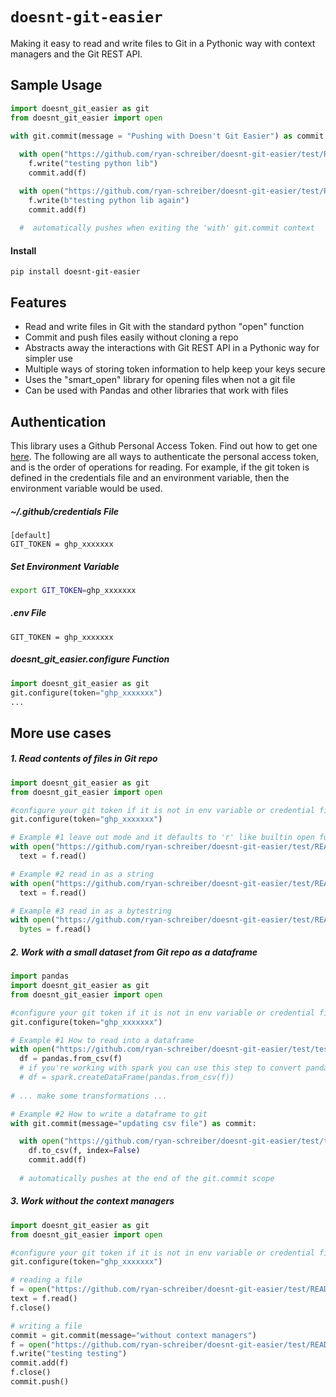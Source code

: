 # `doesnt-git-easier`
Making it easy to read and write files to Git in a Pythonic way with context managers and the Git REST API.

## Sample Usage
```python
import doesnt_git_easier as git
from doesnt_git_easier import open

with git.commit(message = "Pushing with Doesn't Git Easier") as commit:
        
  with open("https://github.com/ryan-schreiber/doesnt-git-easier/test/README1.md?ref=main", mode="w") as f:
    f.write("testing python lib")
    commit.add(f)

  with open("https://github.com/ryan-schreiber/doesnt-git-easier/test/README2.md?ref=main", mode="wb") as f:
    f.write(b"testing python lib again")
    commit.add(f)
    
  #  automatically pushes when exiting the 'with' git.commit context
```

#### Install
``` 
pip install doesnt-git-easier
```

## Features

* Read and write files in Git with the standard python "open" function
* Commit and push files easily without cloning a repo
* Abstracts away the interactions with Git REST API in a Pythonic way for simpler use
* Multiple ways of storing token information to help keep your keys secure
* Uses the "smart_open" library for opening files when not a git file
* Can be used with Pandas and other libraries that work with files

## Authentication

This library uses a Github Personal Access Token. Find out how to get one 
[here](https://docs.github.com/en/enterprise-server@3.4/authentication/keeping-your-account-and-data-secure/creating-a-personal-access-token). 
The following are all ways to authenticate the personal access token, and is the order of operations 
for reading. For example, if the git token is defined in the credentials file and an environment 
variable, then the environment variable would be used.

##### ~/.github/credentials File
```
[default]
GIT_TOKEN = ghp_xxxxxxx
```

##### Set Environment Variable
```sh
export GIT_TOKEN=ghp_xxxxxxx
```

##### .env File
```
GIT_TOKEN = ghp_xxxxxxx
```

##### doesnt_git_easier.configure Function
```python
import doesnt_git_easier as git
git.configure(token="ghp_xxxxxxx")
...
```

## More use cases

##### 1. Read contents of files in Git repo
```python
import doesnt_git_easier as git
from doesnt_git_easier import open

#configure your git token if it is not in env variable or credential file
git.configure(token="ghp_xxxxxxx")

# Example #1 leave out mode and it defaults to 'r' like builtin open function
with open("https://github.com/ryan-schreiber/doesnt-git-easier/test/README1.md?ref=main") as f:
  text = f.read()

# Example #2 read in as a string
with open("https://github.com/ryan-schreiber/doesnt-git-easier/test/README1.md?ref=main", mode="r") as f:
  text = f.read()

# Example #3 read in as a bytestring
with open("https://github.com/ryan-schreiber/doesnt-git-easier/test/README1.md?ref=main", mode="rb") as f:
  bytes = f.read()
```

##### 2. Work with a small dataset from Git repo as a dataframe
```python
import pandas
import doesnt_git_easier as git
from doesnt_git_easier import open

#configure your git token if it is not in env variable or credential file
git.configure(token="ghp_xxxxxxx")

# Example #1 How to read into a dataframe
with open("https://github.com/ryan-schreiber/doesnt-git-easier/test/test.csv?ref=main", mode="r") as f:
  df = pandas.from_csv(f)
  # if you're working with spark you can use this step to convert pandas df to spark df
  # df = spark.createDataFrame(pandas.from_csv(f))
  
# ... make some transformations ...

# Example #2 How to write a dataframe to git
with git.commit(message="updating csv file") as commit:

  with open("https://github.com/ryan-schreiber/doesnt-git-easier/test/test.csv?ref=main", mode="w") as f:
    df.to_csv(f, index=False)
    commit.add(f)
  
  # automatically pushes at the end of the git.commit scope
```


##### 3. Work without the context managers
```python
import doesnt_git_easier as git
from doesnt_git_easier import open

#configure your git token if it is not in env variable or credential file
git.configure(token="ghp_xxxxxxx")

# reading a file
f = open("https://github.com/ryan-schreiber/doesnt-git-easier/test/README.md?ref=main", mode="r")
text = f.read()
f.close()

# writing a file
commit = git.commit(message="without context managers")
f = open("https://github.com/ryan-schreiber/doesnt-git-easier/test/README.md?ref=main", mode="w")
f.write("testing testing")
commit.add(f)
f.close()
commit.push()

```


